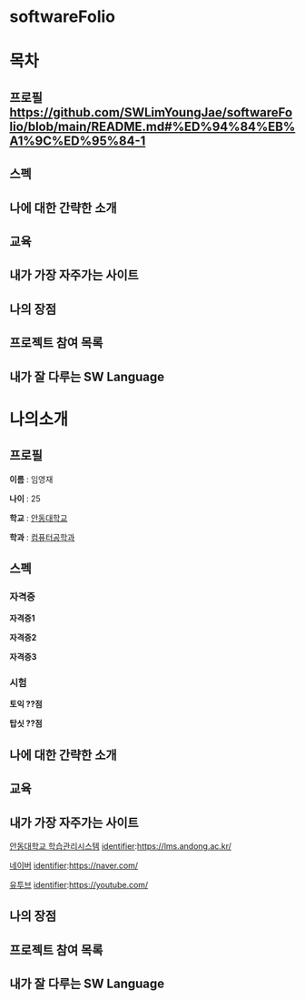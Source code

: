 # softwareFolio

# 목차
## 프로필 https://github.com/SWLimYoungJae/softwareFolio/blob/main/README.md#%ED%94%84%EB%A1%9C%ED%95%84-1
## 스펙


## 나에 대한 간략한 소개
## 교육
## 내가 가장 자주가는 사이트
## 나의 장점
## 프로젝트 참여 목록
## 내가 잘 다루는 SW Language



# 나의소개

## 프로필

**이름** : 임영재

**나이** : 25

**학교** : [안동대학교][identifier]

[identifier]:http://www.anu.ac.kr

**학과** : [컴퓨터공학과][identifier]

[identifier]:https://comeng.andong.ac.kr/


## 스펙

### 자격증

**자격증1**

**자격증2**

**자격증3**

### 시험

**토익 ??점**

**탑싯 ??점**


## 나에 대한 간략한 소개
## 교육

## 내가 가장 자주가는 사이트

[안동대학교 학습관리시스템][identifier]
[identifier]:https://lms.andong.ac.kr/

[네이버][identifier]
[identifier]:https://naver.com/

[유투브][identifier]
[identifier]:https://youtube.com/


## 나의 장점



## 프로젝트 참여 목록

## 내가 잘 다루는 SW Language
